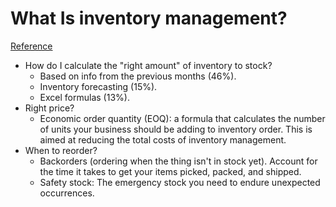 # What Is inventory management?
[Reference](https://www.tradegecko.com/learning-center/what-is-inventory-management)

- How do I calculate the "right amount" of inventory to stock?
  - Based on info from the previous months (46%).
  - Inventory forecasting (15%).
  - Excel formulas (13%).
- Right price?
  - Economic order quantity (EOQ): a formula that calculates the number of units your business should be adding to inventory order. This is aimed at reducing the total costs of inventory management.
- When to reorder?
  - Backorders (ordering when the thing isn't in stock yet). Account for the time it takes to get your items picked, packed, and shipped.
  - Safety stock: The emergency stock you need to endure unexpected occurrences.
